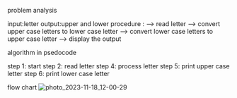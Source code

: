 problem analysis

input:letter
output:upper and lower 
procedure :
--> read letter 
--> convert upper case letters to lower case letter
--> convert lower case letters to upper case letter
--> display the output

algorithm in psedocode

step 1: start
step 2: read letter
step 4: process letter
step 5: print upper case letter
step 6: print lower case letter

flow chart
![photo_2023-11-18_12-00-29](https://github.com/SWEG-2015EC-Batch/Akir-Coders/assets/149458119/416e7be3-de40-4f8e-b532-fc6dca1e5c9f)


